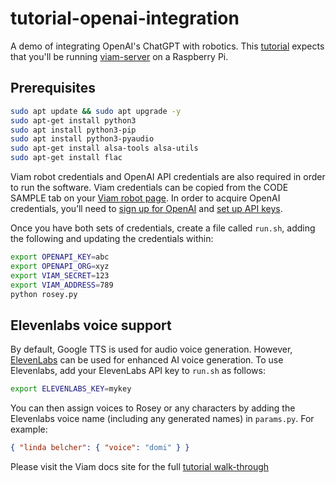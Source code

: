 # tutorial-openai-integration

A demo of integrating OpenAI's ChatGPT with robotics. 
This [tutorial](http://docs.viam.com/tutorials/integrating-viam-with-openai/) expects that you'll be running [viam-server](https://docs.viam.com/) on a Raspberry Pi.

## Prerequisites

``` bash
sudo apt update && sudo apt upgrade -y
sudo apt-get install python3
sudo apt install python3-pip
sudo apt install python3-pyaudio
sudo apt-get install alsa-tools alsa-utils
sudo apt-get install flac
```

 Viam robot credentials and OpenAI API credentials are also required in order to run the software. Viam credentials can be copied from the CODE SAMPLE tab on your [Viam robot page](https://app.viam.com). In order to acquire OpenAI credentials, you’ll need to [sign up for OpenAI](https://openai.com/api/) and [set up API keys](https://platform.openai.com/account/api-keys).

Once you have both sets of credentials, create a file called `run.sh`, adding the following and updating the credentials within:

``` sh
export OPENAPI_KEY=abc
export OPENAPI_ORG=xyz
export VIAM_SECRET=123
export VIAM_ADDRESS=789
python rosey.py
```

## Elevenlabs voice support

By default, Google TTS is used for audio voice generation.  However, [ElevenLabs](https://elevenlabs.io) can be used for enhanced AI voice generation.
To use Elevenlabs, add your ElevenLabs API key to `run.sh` as follows:

``` sh
export ELEVENLABS_KEY=mykey
```

You can then assign voices to Rosey or any characters by adding the Elevenlabs voice name (including any generated names) in `params.py`.  For example:

``` json
{ "linda belcher": { "voice": "domi" } }
```

Please visit the Viam docs site for the full [tutorial walk-through](http://docs.viam.com/tutorials/integrating-viam-with-openai/)
